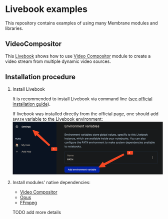 # Livebook examples 

This repository contains examples of using many Membrane modules and libraries.


## VideoCompositor

This [Livebook](./video_compositor/video_compositor.livemd) shows how to use [Video Compositor](https://hexdocs.pm/membrane_video_compositor_plugin) module to create a video stream from multiple dynamic video sources.


## Installation procedure

1. Install Livebook

    It is recommended to install Livebook via command line ([see official installation guide](https://github.com/livebook-dev/livebook#escript)). 

    If livebook was installed directly from the official page, one should add `$PATH` variable to the Livebook environment:
    ![Setting path](./assets/path_set.png "Title")

2. Install modules' native dependencies:

    - [Video Compositor](https://github.com/membraneframework/membrane_video_compositor_plugin#installation)
    - [Opus](https://github.com/membraneframework/membrane_opus_plugin#installation)
    - [FFmpeg](https://ffmpeg.org/download.html)

    TODO add more details


